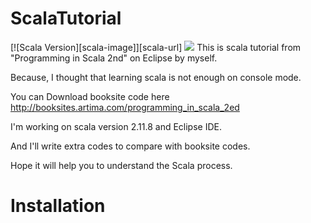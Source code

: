 # ScalaTutorial
[![Scala Version][scala-image]][scala-url]
![](header.png)
This is scala tutorial from "Programming in Scala 2nd" on Eclipse by myself. 

Because, I thought that learning scala is not enough on console mode.

You can Download booksite code here http://booksites.artima.com/programming_in_scala_2ed

I'm working on scala version 2.11.8 and Eclipse IDE.

And I'll write extra codes to compare with booksite codes.

Hope it will help you to understand the Scala process. 

# Installation

